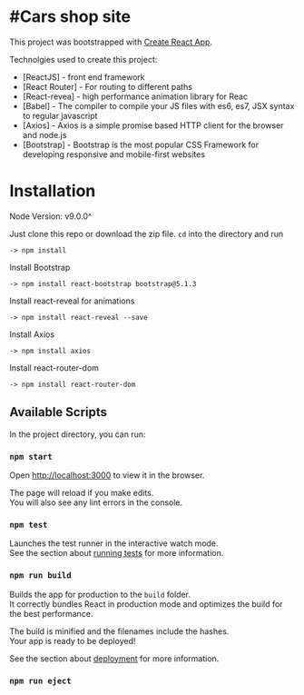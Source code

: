 # #Cars shop site

This project was bootstrapped with [Create React App](https://github.com/facebook/create-react-app).

Technolgies used to create this project:

- [ReactJS] - front end framework
- [React Router] - For routing to different paths
- [React-revea] - high performance animation library for Reac
- [Babel] - The compiler to compile your JS files with es6, es7, JSX syntax to regular javascript
- [Axios] - Axios is a simple promise based HTTP client for the browser and node.js
- [Bootstrap] - Bootstrap is the most popular CSS Framework for developing responsive and mobile-first websites

# Installation

Node Version: v9.0.0^

Just clone this repo or download the zip file. `cd` into the directory and run

    -> npm install
    
Install Bootstrap 

    -> npm install react-bootstrap bootstrap@5.1.3
    
Install react-reveal for animations 

    -> npm install react-reveal --save
    
Install Axios 

    -> npm install axios
    
 Install react-router-dom
 
    -> npm install react-router-dom

## Available Scripts

In the project directory, you can run:

### `npm start`

Open [http://localhost:3000](http://localhost:3000) to view it in the browser.

The page will reload if you make edits.\
You will also see any lint errors in the console.

### `npm test`

Launches the test runner in the interactive watch mode.\
See the section about [running tests](https://facebook.github.io/create-react-app/docs/running-tests) for more information.

### `npm run build`

Builds the app for production to the `build` folder.\
It correctly bundles React in production mode and optimizes the build for the best performance.

The build is minified and the filenames include the hashes.\
Your app is ready to be deployed!

See the section about [deployment](https://facebook.github.io/create-react-app/docs/deployment) for more information.

### `npm run eject`


